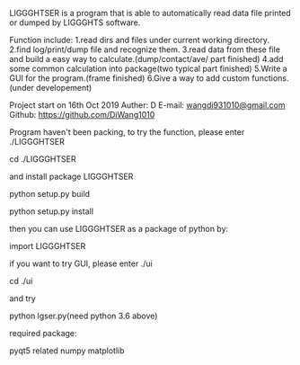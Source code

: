 LIGGGHTSER is a program that is able to automatically read data file printed or dumped by LIGGGHTS software.

Function include:
1.read dirs and files under current working directory.
2.find log/print/dump file and recognize them.
3.read data from these file and build a easy way to calculate.(dump/contact/ave/ part finished)
4.add some common calculation into package(two typical part finished)
5.Write a GUI for the program.(frame finished)
6.Give a way to add custom functions.(under developement)

Project start on 16th Oct 2019
Auther: D
E-mail: wangdi931010@gmail.com
Github: https://github.com/DiWang1010

Program haven't been packing, to try the function, please enter ./LIGGGHTSER

cd ./LIGGGHTSER

and install package LIGGGHTSER

python setup.py build

python setup.py install

then you can use LIGGGHTSER as a package of python by:

import LIGGGHTSER

if you want to try GUI, please enter ./ui 

cd ./ui

and try

python lgser.py(need python 3.6 above)

required package:

pyqt5 related
numpy
matplotlib